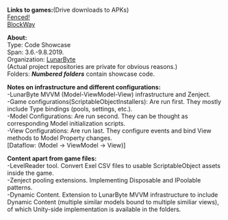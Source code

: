 **Links to games:**(Drive downloads to APKs) <br/> 
[Fenced!](https://drive.google.com/file/d/1DVxEsL2a8cXDWHQTH8MSK6821EVH1epW/view?usp=sharing) <br/>
[BlockWay](https://drive.google.com/file/d/1tuf7YbZXlybvSEL7hnqVCtMZ5tvA5ur7/view?usp=sharing) <br/>

**About:**<br/>
Type: Code Showcase<br/>
Span: 3.6.-9.8.2019.<br/>
Organization: [LunarByte](https://lunarbyte.com/)<br/>
(Actual project repositories are private for obvious reasons.)<br/>
Folders: **_Numbered folders_** contain showcase code.<br/>

**Notes on infrastructure and different configurations:**<br/>
-LunarByte MVVM (Model-ViewModel-View) infrastructure and Zenject.<br/>
-Game configurations(ScriptableObjectInstallers): Are run first. They mostly include Type bindings (pools, settings, etc.).<br/>
-Model Configurations: Are run second. They can be thought as corresponding Model initialization scripts.<br/>
-View Configurations: Are run last. They configure events and bind View methods to Model Property changes. <br/>
[Dataflow: (Model -> ViewModel -> View)]<br/>

**Content apart from game files:**<br/>
-LevelReader tool. Convert Exel CSV files to usable ScriptableObject assets inside the game.<br/>
-Zenject pooling extensions. Implementing Disposable and IPoolable patterns.<br/>
-Dynamic Content. Extension to LunarByte MVVM infrastructure to include Dynamic Content (multiple similar models bound to multiple similiar views), of which Unity-side implementation is available in the folders.<br/>
